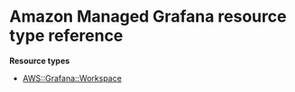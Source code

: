 # Amazon Managed Grafana resource type reference<a name="AWS_Grafana"></a>

**Resource types**

- [AWS::Grafana::Workspace](aws-resource-grafana-workspace.md)
